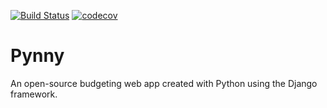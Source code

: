 [![Build Status](https://travis-ci.org/zcking/Pynny.svg?branch=master)](https://travis-ci.org/zcking/Pynny) [![codecov](https://codecov.io/gh/zcking/Pynny/branch/master/graph/badge.svg)](https://codecov.io/gh/zcking/Pynny)

# Pynny
An open-source budgeting web app created with Python using the Django framework.

